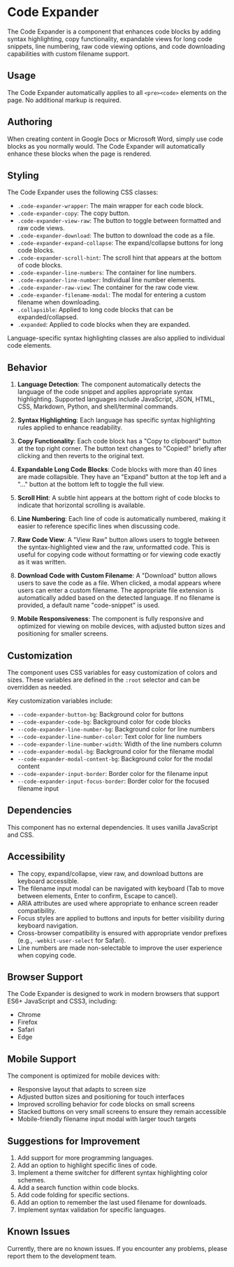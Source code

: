# Code Expander

The Code Expander is a component that enhances code blocks by adding syntax highlighting, copy functionality, expandable views for long code snippets, line numbering, raw code viewing options, and code downloading capabilities with custom filename support.

## Usage

The Code Expander automatically applies to all `<pre><code>` elements on the page. No additional markup is required.

## Authoring

When creating content in Google Docs or Microsoft Word, simply use code blocks as you normally would. The Code Expander will automatically enhance these blocks when the page is rendered.

## Styling

The Code Expander uses the following CSS classes:

- `.code-expander-wrapper`: The main wrapper for each code block.
- `.code-expander-copy`: The copy button.
- `.code-expander-view-raw`: The button to toggle between formatted and raw code views.
- `.code-expander-download`: The button to download the code as a file.
- `.code-expander-expand-collapse`: The expand/collapse buttons for long code blocks.
- `.code-expander-scroll-hint`: The scroll hint that appears at the bottom of code blocks.
- `.code-expander-line-numbers`: The container for line numbers.
- `.code-expander-line-number`: Individual line number elements.
- `.code-expander-raw-view`: The container for the raw code view.
- `.code-expander-filename-modal`: The modal for entering a custom filename when downloading.
- `.collapsible`: Applied to long code blocks that can be expanded/collapsed.
- `.expanded`: Applied to code blocks when they are expanded.

Language-specific syntax highlighting classes are also applied to individual code elements.

## Behavior

1. **Language Detection**: The component automatically detects the language of the code snippet and applies appropriate syntax highlighting. Supported languages include JavaScript, JSON, HTML, CSS, Markdown, Python, and shell/terminal commands.

2. **Syntax Highlighting**: Each language has specific syntax highlighting rules applied to enhance readability.

3. **Copy Functionality**: Each code block has a "Copy to clipboard" button at the top right corner. The button text changes to "Copied!" briefly after clicking and then reverts to the original text.

4. **Expandable Long Code Blocks**: Code blocks with more than 40 lines are made collapsible. They have an "Expand" button at the top left and a "..." button at the bottom left to toggle the full view.

5. **Scroll Hint**: A subtle hint appears at the bottom right of code blocks to indicate that horizontal scrolling is available.

6. **Line Numbering**: Each line of code is automatically numbered, making it easier to reference specific lines when discussing code.

7. **Raw Code View**: A "View Raw" button allows users to toggle between the syntax-highlighted view and the raw, unformatted code. This is useful for copying code without formatting or for viewing code exactly as it was written.

8. **Download Code with Custom Filename**: A "Download" button allows users to save the code as a file. When clicked, a modal appears where users can enter a custom filename. The appropriate file extension is automatically added based on the detected language. If no filename is provided, a default name "code-snippet" is used.

9. **Mobile Responsiveness**: The component is fully responsive and optimized for viewing on mobile devices, with adjusted button sizes and positioning for smaller screens.

## Customization

The component uses CSS variables for easy customization of colors and sizes. These variables are defined in the `:root` selector and can be overridden as needed.

Key customization variables include:

- `--code-expander-button-bg`: Background color for buttons
- `--code-expander-code-bg`: Background color for code blocks
- `--code-expander-line-number-bg`: Background color for line numbers
- `--code-expander-line-number-color`: Text color for line numbers
- `--code-expander-line-number-width`: Width of the line numbers column
- `--code-expander-modal-bg`: Background color for the filename modal
- `--code-expander-modal-content-bg`: Background color for the modal content
- `--code-expander-input-border`: Border color for the filename input
- `--code-expander-input-focus-border`: Border color for the focused filename input

## Dependencies

This component has no external dependencies. It uses vanilla JavaScript and CSS.

## Accessibility

- The copy, expand/collapse, view raw, and download buttons are keyboard accessible.
- The filename input modal can be navigated with keyboard (Tab to move between elements, Enter to confirm, Escape to cancel).
- ARIA attributes are used where appropriate to enhance screen reader compatibility.
- Focus styles are applied to buttons and inputs for better visibility during keyboard navigation.
- Cross-browser compatibility is ensured with appropriate vendor prefixes (e.g., `-webkit-user-select` for Safari).
- Line numbers are made non-selectable to improve the user experience when copying code.

## Browser Support

The Code Expander is designed to work in modern browsers that support ES6+ JavaScript and CSS3, including:
- Chrome
- Firefox
- Safari
- Edge

## Mobile Support

The component is optimized for mobile devices with:
- Responsive layout that adapts to screen size
- Adjusted button sizes and positioning for touch interfaces
- Improved scrolling behavior for code blocks on small screens
- Stacked buttons on very small screens to ensure they remain accessible
- Mobile-friendly filename input modal with larger touch targets

## Suggestions for Improvement

1. Add support for more programming languages.
2. Add an option to highlight specific lines of code.
3. Implement a theme switcher for different syntax highlighting color schemes.
4. Add a search function within code blocks.
5. Add code folding for specific sections.
6. Add an option to remember the last used filename for downloads.
7. Implement syntax validation for specific languages.

## Known Issues

Currently, there are no known issues. If you encounter any problems, please report them to the development team.
